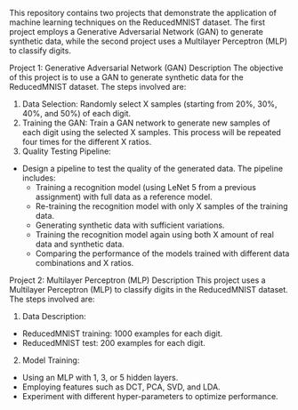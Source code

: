 This repository contains two projects that demonstrate the application of machine learning techniques on the ReducedMNIST dataset. The first project employs a Generative Adversarial Network (GAN) to generate synthetic data, while the second project uses a Multilayer Perceptron (MLP) to classify digits.

Project 1: Generative Adversarial Network (GAN)
Description
The objective of this project is to use a GAN to generate synthetic data for the ReducedMNIST dataset. 
The steps involved are:
1. Data Selection: Randomly select X samples (starting from 20%, 30%, 40%, and 50%) of each digit.
2. Training the GAN: Train a GAN network to generate new samples of each digit using the selected X samples. This process will be repeated four times for the different X ratios.
3. Quality Testing Pipeline:
 - Design a pipeline to test the quality of the generated data. The pipeline includes:
  	- Training a recognition model (using LeNet 5 from a previous assignment) with full data as a reference model.
 	 - Re-training the recognition model with only X samples of the training data.
	  - Generating synthetic data with sufficient variations.
	  - Training the recognition model again using both X amount of real data and synthetic data.
	  - Comparing the performance of the models trained with different data combinations and X ratios.


Project 2: Multilayer Perceptron (MLP)
Description
This project uses a Multilayer Perceptron (MLP) to classify digits in the ReducedMNIST dataset. 
The steps involved are:
1. Data Description:
 - ReducedMNIST training: 1000 examples for each digit.
 - ReducedMNIST test: 200 examples for each digit.
2. Model Training:
 - Using an MLP with 1, 3, or 5 hidden layers.
 - Employing features such as DCT, PCA, SVD, and LDA.
 - Experiment with different hyper-parameters to optimize performance.

